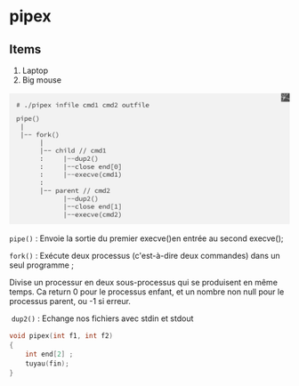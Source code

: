 # pipex
## Items

1. Laptop
2. Big mouse

![](img1.png)

`pipe()` : Envoie la sortie du premier execve()en entrée au second execve();  

`fork()` : Exécute deux processus (c'est-à-dire deux commandes) dans un seul programme ;

Divise un processur en deux sous-processus qui se produisent en même temps. Ca return 0 pour le processus enfant, et un nombre non null pour le processus parent, ou -1 si erreur.

 `dup2()` : Echange nos fichiers avec stdin et stdout




```c
void pipex(int ​​f1, int f2) 
{ 
    int end[2] ;
    tuyau(fin); 
}
````

 